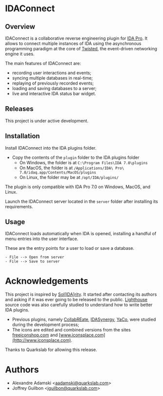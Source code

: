 # IDAConnect

## Overview

IDAConnect is a collaborative reverse engineering plugin for [IDA Pro](https://www.hex-rays.com/products/ida/). It allows to connect multiple instances of IDA using the asynchronous programming paradigm at the core of [Twisted](https://twistedmatrix.com/trac/), the event-driven networking engine it uses.

The main features of IDAConnect are:
* recording user interactions and events;
* syncing multiple databases in real-time;
* replaying of previously recorded events;
* loading and saving databases to a server;
* live and interactive IDA status bar widget.

## Releases

This project is under active development.

## Installation

Install IDAConnect into the IDA plugins folder.

- Copy the contents of the `plugin` folder to the IDA plugins folder
    - On Windows, the folder is at `C:\Program Files\IDA 7.0\plugins`
    - On MacOS, the folder is at `/Applications/IDA\ Pro\ 7.0/idaq.app/Contents/MacOS/plugins`
    - On Linux, the folder may be at `/opt/IDA/plugins/`

The plugin is only compatible with IDA Pro 7.0 on Windows, MacOS, and Linux.

Launch the IDAConnect server located in the `server` folder after installing its requirements.

## Usage

IDAConnect loads automatically when IDA is opened, installing a handful of menu entries into the user interface.

These are the entry points for a user to load or save a database.

```
- File --> Open from server
- File --> Save to server
```

# Acknowledgements

This project is inspired by [Sol[IDA]rity](https://solidarity.re/). It started after contacting its authors and asking if it was ever going to be released to the public. [Lighthouse](https://github.com/gaasedelen/lighthouse) source code was also carefully studied to understand how to write better IDA plugins.

* Previous plugins, namely [CollabREate](https://github.com/cseagle/collabREate), [IDASynergy](https://github.com/CubicaLabs/IDASynergy), [YaCo](https://github.com/DGA-MI-SSI/YaCo), were studied during the development process;
* The icons are edited and combined versions from the sites [freeiconshop.com](http://freeiconshop.com/) and [www.iconsplace.com](http://www.iconsplace.com).

Thanks to Quarkslab for allowing this release.

# Authors

* Alexandre Adamski <<aadamski@quarkslab.com>>
* Joffrey Guilbon <<jguilbon@quarkslab.com>>
